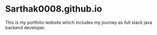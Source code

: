 # Sarthak0008.github.io
This is my portfolio website which includes my journey as full stack java backend developer.
